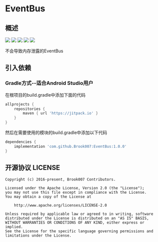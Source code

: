 # EventBus

## 概述
[![](https://jitpack.io/v/Brook007/StateLayout.svg)](https://github.com/Brook007/EventBus)
[![](https://img.shields.io/badge/Platform-Android-brightgreen.svg)](https://github.com/Brook007/EventBus)
[![](https://img.shields.io/badge/API_Live-14+-brightgreen.svg)](https://github.com/Brook007/EventBus)
[![](https://img.shields.io/badge/License-Apache_2-brightgreen.svg)](https://github.com/Brook007/EventBus/blob/master/LICENSE)
[![](https://img.shields.io/badge/%E4%BD%9C%E8%80%85-Brook007-orange.svg)](https://github.com/Brook007)

不会导致内存泄露的EventBus

## 引入依赖
### Gradle方式--适合Android Studio用户
在根项目的build.gradle中添加下面的代码
```groovy
allprojects {
    repositories {
        maven { url 'https://jitpack.io' }
    }
}
```

然后在需要使用的模块的build.gradle中添加以下代码
```groovy
dependencies {
    implementation 'com.github.Brook007:EventBus:1.0.0'
}
```


## 开源协议  LICENSE

    Copyright (c) 2016-present, Brook007 Contributors.

    Licensed under the Apache License, Version 2.0 (the "License");
    you may not use this file except in compliance with the License.
    You may obtain a copy of the License at

        http://www.apache.org/licenses/LICENSE-2.0

    Unless required by applicable law or agreed to in writing, software
    distributed under the License is distributed on an "AS IS" BASIS,
    WITHOUT WARRANTIES OR CONDITIONS OF ANY KIND, either express or implied.
    See the License for the specific language governing permissions and
    limitations under the License.
